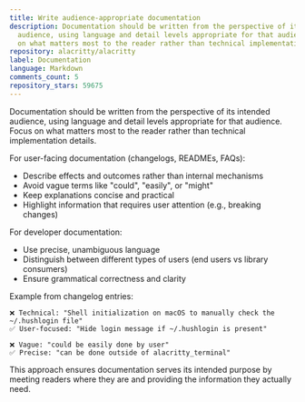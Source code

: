```yaml
---
title: Write audience-appropriate documentation
description: Documentation should be written from the perspective of its intended
  audience, using language and detail levels appropriate for that audience. Focus
  on what matters most to the reader rather than technical implementation details.
repository: alacritty/alacritty
label: Documentation
language: Markdown
comments_count: 5
repository_stars: 59675
---
```


Documentation should be written from the perspective of its intended audience, using language and detail levels appropriate for that audience. Focus on what matters most to the reader rather than technical implementation details.

For user-facing documentation (changelogs, READMEs, FAQs):
- Describe effects and outcomes rather than internal mechanisms
- Avoid vague terms like "could", "easily", or "might" 
- Keep explanations concise and practical
- Highlight information that requires user attention (e.g., breaking changes)

For developer documentation:
- Use precise, unambiguous language
- Distinguish between different types of users (end users vs library consumers)
- Ensure grammatical correctness and clarity

Example from changelog entries:
```
❌ Technical: "Shell initialization on macOS to manually check the ~/.hushlogin file"
✅ User-focused: "Hide login message if ~/.hushlogin is present"

❌ Vague: "could be easily done by user"  
✅ Precise: "can be done outside of alacritty_terminal"
```

This approach ensures documentation serves its intended purpose by meeting readers where they are and providing the information they actually need.